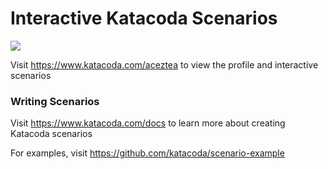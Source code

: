 # Interactive Katacoda Scenarios

[![](http://shields.katacoda.com/katacoda/aceztea/count.svg)](https://www.katacoda.com/aceztea "Get your profile on Katacoda.com")

Visit https://www.katacoda.com/aceztea to view the profile and interactive scenarios

### Writing Scenarios
Visit https://www.katacoda.com/docs to learn more about creating Katacoda scenarios

For examples, visit https://github.com/katacoda/scenario-example
